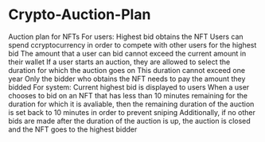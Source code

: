 # Crypto-Auction-Plan
Auction plan for NFTs
  For users:
    Highest bid obtains the NFT
    Users can spend ccryptocurrency in order to compete with other users for the highest bid
    The amount that a user can bid cannot exceed the current amount in their wallet
    If a user starts an auction, they are allowed to select the duration for which the auction goes on
      This duration cannot exceed one year
    Only the bidder who obtains the NFT needs to pay the amount they bidded
  For system:
    Current highest bid is displayed to users
    When a user chooses to bid on an NFT that has less than 10 minutes remaining for the duration for which it is avaliable, then the remaining duration of the auction is set back to 10 minutes in order to prevent sniping
    Additionally, if no other bids are made after the duration of the auction is up, the auction is closed and the NFT goes to the highest bidder
